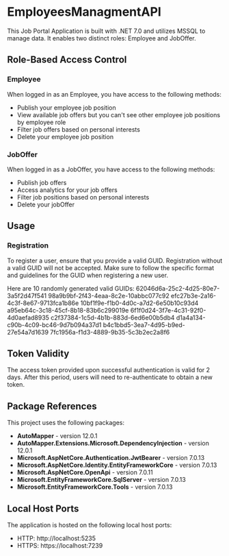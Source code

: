# EmployeesManagmentAPI
This Job Portal Application is built with .NET 7.0 and utilizes MSSQL to manage data. It enables two distinct roles: Employee and JobOffer.

## Role-Based Access Control

### Employee

When logged in as an Employee, you have access to the following methods:

- Publish your employee job position
- View available job offers but you can't see other employee job positions by employee role
- Filter job offers based on personal interests
- Delete your employee job position

### JobOffer

When logged in as a JobOffer, you have access to the following methods:

- Publish job offers
- Access analytics for your job offers
- Filter job positions based on personal interests
- Delete your jobOffer


## Usage

### Registration

To register a user, ensure that you provide a valid GUID. Registration without a valid GUID will not be accepted. Make sure to follow the specific format and guidelines for the GUID when registering a new user.

Here are 10 randomly generated valid GUIDs:
62046d6a-25c2-4d25-80e7-3a5f2d47f541
98a9b9bf-2f43-4eaa-8c2e-10abbc077c92
efc27b3e-2a16-4c3f-8e67-9713fca1b86e
10bf1f9e-f1b0-4d0c-a7d2-6e50b10c93d4
a95eb64c-3c18-45cf-8b18-83b6c299019e
6f1f0d24-3f7e-4c31-92f0-4d0aefad8935
c2f37384-1c5d-4b1b-883d-6ed6e00b5db4
d1a4a134-c90b-4c09-bc46-9d7b094a37d1
b4c1bbd5-3ea7-4d95-b9ed-27e54a7d1639
7fc1956a-f1d3-4889-9b35-5c3b2ec2a8f6

## Token Validity

The access token provided upon successful authentication is valid for 2 days. After this period, users will need to re-authenticate to obtain a new token.

## Package References

This project uses the following packages:

- **AutoMapper** - version 12.0.1
- **AutoMapper.Extensions.Microsoft.DependencyInjection** - version 12.0.1
- **Microsoft.AspNetCore.Authentication.JwtBearer** - version 7.0.13
- **Microsoft.AspNetCore.Identity.EntityFrameworkCore** - version 7.0.13
- **Microsoft.AspNetCore.OpenApi** - version 7.0.11
- **Microsoft.EntityFrameworkCore.SqlServer** - version 7.0.13
- **Microsoft.EntityFrameworkCore.Tools** - version 7.0.13

## Local Host Ports

The application is hosted on the following local host ports:

- HTTP: http://localhost:5235
- HTTPS: https://localhost:7239

